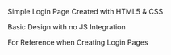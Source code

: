 Simple Login Page Created with HTML5 & CSS

Basic Design with no JS Integration

For Reference when Creating Login Pages
